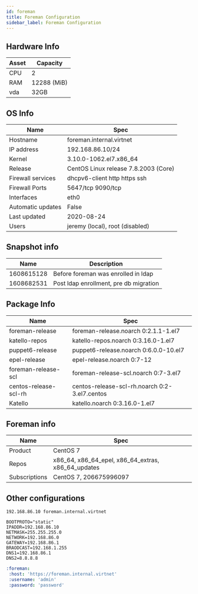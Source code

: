 ```yaml
---
id: foreman
title: Foreman Configuration
sidebar_label: Foreman Configuration
---
```

## Hardware Info
|Asset     |Capacity     |
|----------|-------------|
|CPU	   |2        	 |
|RAM       |12288 (MiB)  |
|vda       |32GB         |


## OS Info
|Name   | Spec   |
|-------|--------|
|Hostname| foreman.internal.virtnet|
|IP address| 192.168.86.10/24|
|Kernel | 3.10.0-1062.el7.x86_64|
|Release|CentOS Linux release 7.8.2003 (Core)|
|Firewall services| dhcpv6-client http https ssh|
|Firewall Ports|5647/tcp 9090/tcp|
|Interfaces| eth0 |
|Automatic updates| False |
|Last updated| 2020-08-24 |
|Users  | jeremy (local), root (disabled)|


## Snapshot info
|Name      |Description                            |
|----------|---------------------------------------|
|1608615128|Before foreman was enrolled in ldap    |
|1608682531|Post ldap enrollment, pre db migration |

## Package Info
|Name   | Spec   |
|-------|--------|
|foreman-release| foreman-release.noarch 0:2.1.1-1.el7|
|katello-repos|katello-repos.noarch 0:3.16.0-1.el7|
|puppet6-release|puppet6-release.noarch 0:6.0.0-10.el7|
|epel-release|epel-release.noarch 0:7-12|
|foreman-release-scl|foreman-release-scl.noarch 0:7-3.el7|
|centos-release-scl-rh|centos-release-scl-rh.noarch 0:2-3.el7.centos|
|Katello|katello.noarch 0:3.16.0-1.el7|

## Foreman info
|Name   |    Spec|
|-------|--------|
|Product|CentOS 7|
|Repos  |x86_64, x86_64_epel, x86_64_extras, x86_64_updates|
|Subscriptions|CentOS 7, 206675996097|

## Other configurations
```plain title="/etc/hosts"
192.168.86.10 foreman.internal.virtnet
```

```text title="/etc/sysconfig/network-scripts/ifcfg-eth0"
BOOTPROTO="static"
IPADDR=192.168.86.10
NETMASK=255.255.255.0
NETWORK=192.168.86.0
GATEWAY=192.168.86.1
BRAODCAST=192.168.1.255
DNS1=192.168.86.1
DNS2=8.8.8.8
```

```yaml title="/home/jeremy/.hammer/cli_config.yml"
:foreman:
 :host: 'https://foreman.internal.virtnet'
 :username: 'admin'
 :password: 'password'
```
